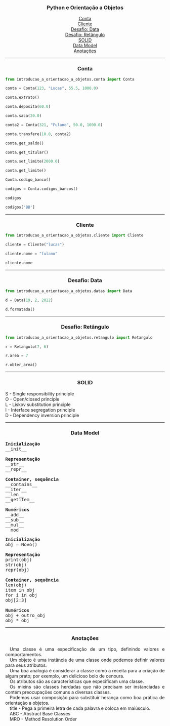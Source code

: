 <h3 align="center">Python e Orientação a Objetos</h3>

<p align="center">
    <a href="#conta">Conta</a> <br>
    <a href="#cliente">Cliente</a> <br>
    <a href="#desafio_data">Desafio: Data</a> <br>
    <a href="#desafio_retangulo">Desafio: Retângulo</a> <br>
    <a href="#solid">SOLID</a> <br>
    <a href="#data_model">Data Model</a> <br>
    <a href="#anotacoes">Anotações</a>
</p>

<hr>

<h3 id="conta" align="center">Conta</h3>

```python
from introducao_a_orientacao_a_objetos.conta import Conta
```

```python
conta = Conta(123, "Lucas", 55.5, 1000.0)
```

```python
conta.extrato()
```

```python
conta.deposita(60.0)
```

```python
conta.saca(20.0)
```

```python
conta2 = Conta(321, "Fulano", 50.0, 1000.0)
```

```python
conta.transfere(10.0, conta2)
```

```python
conta.get_saldo()
```

```python
conta.get_titular()
```

```python
conta.set_limite(2000.0)
```

```python
conta.get_limite()
```

```python
Conta.codigo_banco()
```

```python
codigos = Conta.codigos_bancos()
```

```python
codigos
```

```python
codigos['BB']
```

<hr>

<h3 id="cliente" align="center">Cliente</h3>

```python
from introducao_a_orientacao_a_objetos.cliente import Cliente
```

```python
cliente = Cliente("lucas")
```

```python
cliente.nome = "fulano"
```

```python
cliente.nome
```

<hr>

<h3 id="desafio_data" align="center">Desafio: Data</h3>

```python
from introducao_a_orientacao_a_objetos.datas import Data
```

```python
d = Data(19, 2, 2022)
```

```python
d.formatada()
```

<hr>

<h3 id="desafio_retangulo" align="center">Desafio: Retângulo</h3>

```python
from introducao_a_orientacao_a_objetos.retangulo import Retangulo
```

```python
r = Retangulo(7, 6)
```

```python
r.area = 7
```

```python
r.obter_area()
```

<hr>

<h3 id="solid" align="center">SOLID</h3>

<p align="left">
    S - Single responsibility principle <br>
    O - Open/closed principle <br>
    L - Liskov substitution principle <br>
    I - Interface segregation principle <br>
    D - Dependency inversion principle
</p>

<hr>

<h3 id="data_model" align="center">Data Model</h3>

<pre>
<strong>Inicialização</strong>   
__init__

<strong>Representação</strong> 
__str__   
__repr__

<strong>Container, sequência</strong>    
__contains__    
__iter__    
__len__     
__getitem__

<strong>Numéricos</strong>   
__add__     
__sub__     
__mul__     
__mod__
</pre>

<pre>
<strong>Inicialização</strong>   
obj = Novo()

<strong>Representação</strong> 
print(obj)
str(obj)
repr(obj)

<strong>Container, sequência</strong>    
len(obj)
item in obj
for i in obj
obj[2:3]

<strong>Numéricos</strong>   
obj + outro_obj
obj * obj
</pre>

<hr>

<h3 id="anotacoes" align="center">Anotações</h3>

<p align="justify">
    &emsp;Uma classe é uma especificação de um tipo, definindo valores e comportamentos. <br>
    &emsp;Um objeto é uma instância de uma classe onde podemos definir valores para seus atributos. <br>
    &emsp;Uma boa analogia é considerar a classe como a receita para a criação de algum prato; por exemplo, um delicioso bolo de cenoura. <br>
    &emsp;Os atributos são as características que especificam uma classe. <br>
    &emsp;Os mixins são classes herdadas que não precisam ser instanciadas e contém preocupações comuns a diversas classes. <br>
    &emsp;Podemos usar composição para substituir herança como boa prática de orientação a objetos. <br>
    &emsp;title - Pega a primeira letra de cada palavra e coloca em maiúsculo. <br>
    &emsp;ABC - Abstract Base Classes <br>
    &emsp;MRO - Method Resolution Order
</p>

